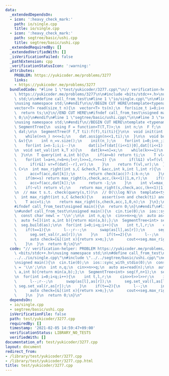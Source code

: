 ```yaml
---
data:
  _extendedDependsOn:
  - icon: ':heavy_check_mark:'
    path: io/single.cpp
    title: io/single.cpp
  - icon: ':heavy_check_mark:'
    path: segtree/basic/ushi.cpp
    title: segtree/basic/ushi.cpp
  _extendedRequiredBy: []
  _extendedVerifiedWith: []
  _isVerificationFailed: false
  _pathExtension: cpp
  _verificationStatusIcon: ':warning:'
  attributes:
    PROBLEM: https://yukicoder.me/problems/3277
    links:
    - https://yukicoder.me/problems/3277
  bundledCode: "#line 1 \"test/yukicoder/3277.cpp\"\n// verification-helper: PROBLEM\
    \ https://yukicoder.me/problems/3277\n\n#include <bits/stdc++.h>\nusing namespace\
    \ std;\n\n#define call_from_test\n#line 1 \"io/single.cpp\"\n\n#line 3 \"io/single.cpp\"\
    \nusing namespace std;\n#endif\n\n//BEGIN CUT HERE\ntemplate<typename T=int>\n\
    vector<T> read(size_t n){\n  vector<T> ts(n);\n  for(size_t i=0;i<n;i++) cin>>ts[i];\n\
    \  return ts;\n}\n//END CUT HERE\n#ifndef call_from_test\nsigned main(){\n  return\
    \ 0;\n}\n#endif\n#line 1 \"segtree/basic/ushi.cpp\"\n\n#line 3 \"segtree/basic/ushi.cpp\"\
    \nusing namespace std;\n#endif\n//BEGIN CUT HERE\ntemplate <typename T>\nstruct\
    \ SegmentTree{\n  using F = function<T(T,T)>;\n  int n;\n  F f;\n  T ti;\n  vector<T>\
    \ dat;\n\n  SegmentTree(F f,T ti):f(f),ti(ti){}\n\n  void init(int n_){\n    n=1;\n\
    \    while(n<n_) n<<=1;\n    dat.assign(n<<1,ti);\n  }\n\n  void build(const vector<T>\
    \ &v){\n    int n_=v.size();\n    init(n_);\n    for(int i=0;i<n_;i++) dat[n+i]=v[i];\n\
    \    for(int i=n-1;i;i--)\n      dat[i]=f(dat[(i<<1)|0],dat[(i<<1)|1]);\n  }\n\
    \n  void set_val(int k,T x){\n    dat[k+=n]=x;\n    while(k>>=1)\n      dat[k]=f(dat[(k<<1)|0],dat[(k<<1)|1]);\n\
    \  }\n\n  T query(int a,int b){\n    if(a>=b) return ti;\n    T vl=ti,vr=ti;\n\
    \    for(int l=a+n,r=b+n;l<r;l>>=1,r>>=1) {\n      if(l&1) vl=f(vl,dat[l++]);\n\
    \      if(r&1) vr=f(dat[--r],vr);\n    }\n    return f(vl,vr);\n  }\n\n  template<typename\
    \ C>\n  int max_right(int s,C &check,T &acc,int k,int l,int r){\n    if(l+1==r){\n\
    \      acc=f(acc,dat[k]);\n      return check(acc)?-1:k-n;\n    }\n    int m=(l+r)>>1;\n\
    \    if(m<=s) return max_right(s,check,acc,(k<<1)|1,m,r);\n    if(s<=l and check(f(acc,dat[k]))){\n\
    \      acc=f(acc,dat[k]);\n      return -1;\n    }\n    int vl=max_right(s,check,acc,(k<<1)|0,l,m);\n\
    \    if(~vl) return vl;\n    return max_right(s,check,acc,(k<<1)|1,m,r);\n  }\n\
    \n  // max t s.t. check(query(s,t))\n  // O(\\log N)\n  template<typename C>\n\
    \  int max_right(int s,C &check){\n    assert(s<n and check(ti) and not check(query(s,n)));\n\
    \    T acc=ti;\n    return max_right(s,check,acc,1,0,n);\n  }\n};\n//END CUT HERE\n\
    #ifndef call_from_test\nsigned main(){\n  return 0;\n}\n#endif\n#line 9 \"test/yukicoder/3277.cpp\"\
    \n#undef call_from_test\n\nsigned main(){\n  cin.tie(0);\n  ios::sync_with_stdio(0);\n\
    \  const char newl = '\\n';\n\n  int n,q;\n  cin>>n>>q;\n  auto as=read(n);\n\n\
    \  auto f=[](int a,int b){return min(a,b);};\n  SegmentTree<int> seg(f,n+1);\n\
    \  seg.build(as);\n\n  for(int i=0;i<q;i++){\n    int t,l,r;\n    cin>>t>>l>>r;\n\
    \    if(t==1){\n      l--;r--;\n      swap(as[l],as[r]);\n      seg.set_val(l,as[l]);\n\
    \      seg.set_val(r,as[r]);\n    }\n    if(t==2){\n      l--;\n      int m=seg.query(l,r);\n\
    \      auto check=[&](int x){return x>m;};\n      cout<<seg.max_right(l,check)+1<<newl;\n\
    \    }\n  }\n  return 0;\n}\n"
  code: "// verification-helper: PROBLEM https://yukicoder.me/problems/3277\n\n#include\
    \ <bits/stdc++.h>\nusing namespace std;\n\n#define call_from_test\n#include \"\
    ../../io/single.cpp\"\n#include \"../../segtree/basic/ushi.cpp\"\n#undef call_from_test\n\
    \nsigned main(){\n  cin.tie(0);\n  ios::sync_with_stdio(0);\n  const char newl\
    \ = '\\n';\n\n  int n,q;\n  cin>>n>>q;\n  auto as=read(n);\n\n  auto f=[](int\
    \ a,int b){return min(a,b);};\n  SegmentTree<int> seg(f,n+1);\n  seg.build(as);\n\
    \n  for(int i=0;i<q;i++){\n    int t,l,r;\n    cin>>t>>l>>r;\n    if(t==1){\n\
    \      l--;r--;\n      swap(as[l],as[r]);\n      seg.set_val(l,as[l]);\n     \
    \ seg.set_val(r,as[r]);\n    }\n    if(t==2){\n      l--;\n      int m=seg.query(l,r);\n\
    \      auto check=[&](int x){return x>m;};\n      cout<<seg.max_right(l,check)+1<<newl;\n\
    \    }\n  }\n  return 0;\n}\n"
  dependsOn:
  - io/single.cpp
  - segtree/basic/ushi.cpp
  isVerificationFile: false
  path: test/yukicoder/3277.cpp
  requiredBy: []
  timestamp: '2021-02-05 14:59:47+09:00'
  verificationStatus: LIBRARY_NO_TESTS
  verifiedWith: []
documentation_of: test/yukicoder/3277.cpp
layout: document
redirect_from:
- /library/test/yukicoder/3277.cpp
- /library/test/yukicoder/3277.cpp.html
title: test/yukicoder/3277.cpp
---
```

